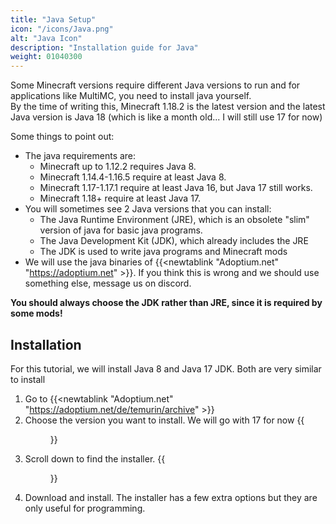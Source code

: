 ```yaml
---
title: "Java Setup"
icon: "/icons/Java.png"
alt: "Java Icon"
description: "Installation guide for Java"
weight: 01040300
---
```

Some Minecraft versions require different Java versions to run and for applications like MultiMC, you need to install java yourself.  
By the time of writing this, Minecraft 1.18.2 is the latest version and the latest Java version is Java 18 (which is like a month old... I will still use 17 for now)
  
Some things to point out:
* The java requirements are:
  * Minecraft up to 1.12.2 requires Java 8.  
  * Minecraft 1.14.4-1.16.5 require at least Java 8.
  * Minecraft 1.17-1.17.1 require at least Java 16, but Java 17 still works.
  * Minecraft 1.18+ require at least Java 17.
* You will sometimes see 2 Java versions that you can install:
  * The Java Runtime Environment (JRE), which is an obsolete "slim" version of java for basic java programs.
  * The Java Development Kit (JDK), which already includes the JRE
  * The JDK is used to write java programs and Minecraft mods
* We will use the java binaries of {{<newtablink "Adoptium.net" "https://adoptium.net" >}}. If you think this is wrong and we should use something else, message us on discord.

**You should always choose the JDK rather than JRE, since it is required by some mods!**

## Installation
For this tutorial, we will install Java 8 and Java 17 JDK. Both are very similar to install

1. Go to {{<newtablink "Adoptium.net" "https://adoptium.net/de/temurin/archive" >}}
2. Choose the version you want to install. We will go with 17 for now
{{<figure class="screenshot" src="chrome_UXmlSQbVyQ.png">}}
3. Scroll down to find the installer.
{{<figure class="screenshot" src="chrome_WtSPMBV6XW.png">}}
4. Download and install. The installer has a few extra options but they are only useful for programming.